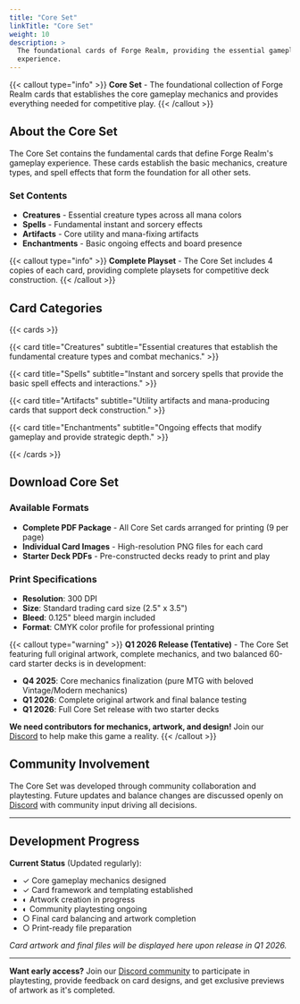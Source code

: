 ```yaml
---
title: "Core Set"
linkTitle: "Core Set"
weight: 10
description: >
  The foundational cards of Forge Realm, providing the essential gameplay
  experience.
---
```


{{< callout type="info" >}} **Core Set** - The foundational collection of Forge
Realm cards that establishes the core gameplay mechanics and provides everything
needed for competitive play. {{< /callout >}}

## About the Core Set

The Core Set contains the fundamental cards that define Forge Realm's gameplay
experience. These cards establish the basic mechanics, creature types, and spell
effects that form the foundation for all other sets.

### Set Contents

- **Creatures** - Essential creature types across all mana colors
- **Spells** - Fundamental instant and sorcery effects
- **Artifacts** - Core utility and mana-fixing artifacts
- **Enchantments** - Basic ongoing effects and board presence

{{< callout type="info" >}} **Complete Playset** - The Core Set includes 4
copies of each card, providing complete playsets for competitive deck
construction. {{< /callout >}}

## Card Categories

{{< cards >}}

{{< card title="Creatures" subtitle="Essential creatures that establish the fundamental creature types and combat mechanics." >}}

{{< card title="Spells" subtitle="Instant and sorcery spells that provide the basic spell effects and interactions." >}}

{{< card title="Artifacts" subtitle="Utility artifacts and mana-producing cards that support deck construction." >}}

{{< card title="Enchantments" subtitle="Ongoing effects that modify gameplay and provide strategic depth." >}}

{{< /cards >}}

## Download Core Set

### Available Formats

- **Complete PDF Package** - All Core Set cards arranged for printing (9 per
  page)
- **Individual Card Images** - High-resolution PNG files for each card
- **Starter Deck PDFs** - Pre-constructed decks ready to print and play

### Print Specifications

- **Resolution**: 300 DPI
- **Size**: Standard trading card size (2.5" x 3.5")
- **Bleed**: 0.125" bleed margin included
- **Format**: CMYK color profile for professional printing

{{< callout type="warning" >}} **Q1 2026 Release (Tentative)** - The Core Set
featuring full original artwork, complete mechanics, and two balanced 60-card
starter decks is in development:

- **Q4 2025**: Core mechanics finalization (pure MTG with beloved Vintage/Modern
  mechanics)
- **Q1 2026**: Complete original artwork and final balance testing
- **Q1 2026**: Full Core Set release with two starter decks

**We need contributors for mechanics, artwork, and design!** Join our
[Discord](https://discord.gg/KQTY8DfY) to help make this game a reality.
{{< /callout >}}

## Community Involvement

The Core Set was developed through community collaboration and playtesting.
Future updates and balance changes are discussed openly on
[Discord](https://discord.gg/KQTY8DfY) with community input driving all
decisions.

---

## Development Progress

**Current Status** (Updated regularly):

- ✓ Core gameplay mechanics designed
- ✓ Card framework and templating established
- ◐ Artwork creation in progress
- ◐ Community playtesting ongoing
- ○ Final card balancing and artwork completion
- ○ Print-ready file preparation

_Card artwork and final files will be displayed here upon release in Q1 2026._

---

**Want early access?** Join our [Discord community](https://discord.gg/KQTY8DfY)
to participate in playtesting, provide feedback on card designs, and get
exclusive previews of artwork as it's completed.
